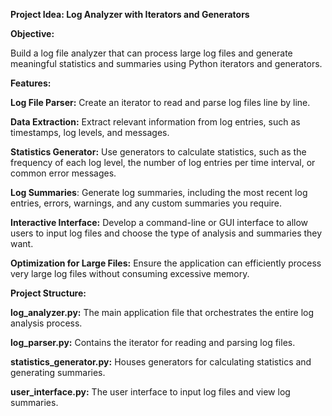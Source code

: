 **Project Idea: Log Analyzer with Iterators and Generators**

**Objective:**

Build a log file analyzer that can process large log files and generate meaningful statistics and summaries using Python iterators and generators.

**Features:**

**Log File Parser:** Create an iterator to read and parse log files line by line.


**Data Extraction:** Extract relevant information from log entries, such as timestamps, log levels, and messages.


**Statistics Generator:** Use generators to calculate statistics, such as the frequency of each log level, the number of log entries per time interval, or common error messages.


**Log Summaries**: Generate log summaries, including the most recent log entries, errors, warnings, and any custom summaries you require.


**Interactive Interface:** Develop a command-line or GUI interface to allow users to input log files and choose the type of analysis and summaries they want.


**Optimization for Large Files:** Ensure the application can efficiently process very large log files without consuming excessive memory.


**Project Structure:**

**log_analyzer.py:** The main application file that orchestrates the entire log analysis process.


**log_parser.py:** Contains the iterator for reading and parsing log files.


**statistics_generator.py:** Houses generators for calculating statistics and generating summaries.


**user_interface.py:** The user interface to input log files and view log summaries.
